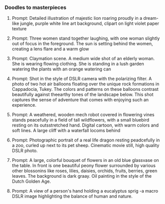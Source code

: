 
### Doodles to masterpieces

1. Prompt: Detailed illustration of majestic lion roaring proudly in a dream-like jungle, purple white line art background, clipart on light violet paper texture

2. Prompt: Three women stand together laughing, with one woman slightly out of focus in the foreground. The sun is setting behind the women, creating a lens flare and a warm glow

3. Prompt: Claymation scene. A medium wide shot of an elderly woman. She is wearing flowing clothing. She is standing in a lush garden watering the plants with an orange watering can

4. Prompt: Shot in the style of DSLR camera with the polarizing filter. A photo of two hot air balloons floating over the unique rock formations in Cappadocia, Tukey. The colors and patterns on these balloons contrast beautifully against theearthy tones of the landscape below. This shot captures the sense of adventure that comes with enjoying such an experience.

5. Prompt: A weathered, wooden mech robot covered in flowering vines stands peacefully in a field of tall wildflowers, with a small bluebird resting on its outsstretched hand. Digital cartoon, with warm colors and soft lines. A large cliff with a waterfall locoms behind

6. Prompt: Photographic portrait of a real life dragon resting peadcefully in a zoo, curled up next to its pet sheep. Cinematic movie still, high quality DSLR photo.

7. Prompt: A large, colorful bouquet of flowers in an old blue glassvase on the table. In front is one beautiful peony flower surrounded by various other blossonins like roses, lilies, daisies, orchids, fruits, berries, green leaves. The background is dark graay. Oil painting in the style of the Dutch Golden Age.

8. Prompt: A view of a person's hand holding a eucalyptus sprig -a macro DSLR image highlighting the balance of human and nature.
